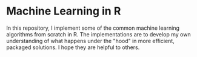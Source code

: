 # Machine Learning in R
In this repository, I implement some of the common machine learning algorithms from scratch in R. The implementations are to develop my own understanding of what happens under the "hood" in more efficient, packaged solutions. I hope they are helpful to others.
